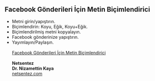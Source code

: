 ## Facebook Gönderileri İçin Metin Biçimlendirici
- Metni girin/yapıştırın.
- Biçimlendirin: Koyu, Eğik, Koyu+Eğik.
- Biçimlendirilmiş metni kopyalayın.
- Facebook gönderinize yapıştırın.
- Yayımlayın/Paylaşın. <br> <br>
[Facebook Gönderileri İçin Metin Biçimlendirici](https://yazilim-netsentez.w3spaces.com/) <br><br>
**Netsentez** <br>
**Dr. Nizamettin Kaya** <br>
[netsentez.com](https://netsentez.com/)
  

































